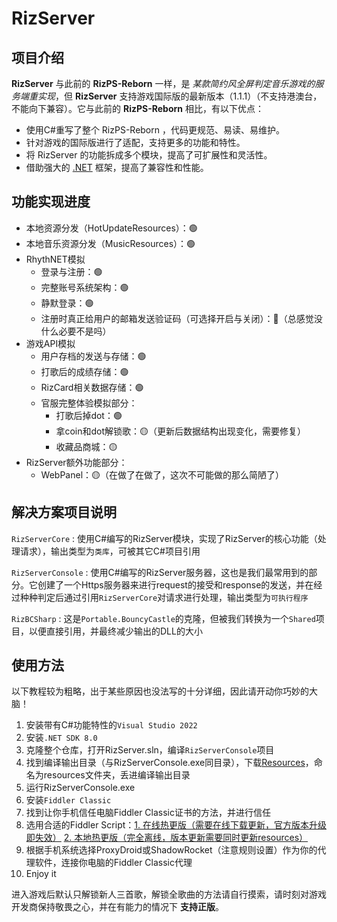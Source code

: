 # RizServer
## 项目介绍
**RizServer** 与此前的 **RizPS-Reborn** 一样，是 *某款简约风全屏判定音乐游戏的服务端重实现*，但 **RizServer** 支持游戏国际版的最新版本（1.1.1）（不支持港澳台，不能向下兼容）。它与此前的 **RizPS-Reborn** 相比，有以下优点：
- 使用C#重写了整个 RizPS-Reborn ，代码更规范、易读、易维护。
- 针对游戏的国际版进行了适配，支持更多的功能和特性。
- 将 RizServer 的功能拆成多个模块，提高了可扩展性和灵活性。
- 借助强大的 [.NET](dot.net) 框架，提高了兼容性和性能。
## 功能实现进度
- 本地资源分发（HotUpdateResources）：🟢
- 本地音乐资源分发（MusicResources）：🟢
- RhythNET模拟
    - 登录与注册：🟢
    - 完整账号系统架构：🟢
    - 静默登录：🟢
    - 注册时真正给用户的邮箱发送验证码（可选择开启与关闭）：🔴（总感觉没什么必要不是吗）
- 游戏API模拟
    - 用户存档的发送与存储：🟢
    - 打歌后的成绩存储：🟢
    - RizCard相关数据存储：🟢
    - 官服完整体验模拟部分：
        - 打歌后掉dot：🟢
        - 拿coin和dot解锁歌：🟡（更新后数据结构出现变化，需要修复）
        - 收藏品商城：🟡
- RizServer额外功能部分：
    - WebPanel：🟡（在做了在做了，这次不可能做的那么简陋了）
## 解决方案项目说明
`RizServerCore` : 使用C#编写的RizServer模块，实现了RizServer的核心功能（处理请求），输出类型为`类库`，可被其它C#项目引用

`RizServerConsole` : 使用C#编写的RizServer服务器，这也是我们最常用到的部分。它创建了一个Https服务器来进行request的接受和response的发送，并在经过种种判定后通过引用`RizServerCore`对请求进行处理，输出类型为`可执行程序`

`RizBCSharp` : 这是`Portable.BouncyCastle`的克隆，但被我们转换为一个`Shared`项目，以便直接引用，并最终减少输出的DLL的大小
## 使用方法
以下教程较为粗略，出于某些原因也没法写的十分详细，因此请开动你巧妙的大脑！

1. 安装带有C#功能特性的`Visual Studio 2022`
2. 安装`.NET SDK 8.0`
3. 克隆整个仓库，打开RizServer.sln，编译`RizServerConsole`项目
4. 找到编译输出目录（与RizServerConsole.exe同目录），下载[Resources](https://github.com/osp-project/RizServerResources)，命名为resources文件夹，丢进编译输出目录
5. 运行RizServerConsole.exe
6. 安装`Fiddler Classic`
7. 找到让你手机信任电脑Fiddler Classic证书的方法，并进行信任
8. 选用合适的Fiddler Script：[1. 在线热更版（需要在线下载更新，官方版本升级即失效）](https://gist.github.com/Searchstars/4df7b9658a9ef3000a1673ed14b5bc7c) [2. 本地热更版（完全离线，版本更新需要同时更新resources）](https://gist.github.com/Searchstars/71e67cbf03e4da317b68fd9079c341ef)
9. 根据手机系统选择ProxyDroid或ShadowRocket（注意规则设置）作为你的代理软件，连接你电脑的Fiddler Classic代理
10. Enjoy it

进入游戏后默认只解锁新人三首歌，解锁全歌曲的方法请自行摸索，请时刻对游戏开发商保持敬畏之心，并在有能力的情况下 **支持正版**。